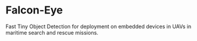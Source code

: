 # Falcon-Eye
Fast Tiny Object Detection for deployment on embedded devices in UAVs in maritime search and rescue missions.
